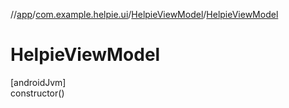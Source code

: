 //[app](../../../index.md)/[com.example.helpie.ui](../index.md)/[HelpieViewModel](index.md)/[HelpieViewModel](-helpie-view-model.md)

# HelpieViewModel

[androidJvm]\
constructor()
